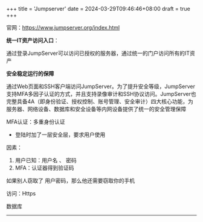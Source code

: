 +++
title = 'Jumpserver'
date = 2024-03-29T09:46:46+08:00
draft = true
+++

官网：https://www.jumpserver.org/index.html

**统一IT资产访问入口**：

通过登录JumpServer可以访问已授权的服务器，通过统一的门户访问所有的IT资产



**安全稳定运行的保障**

​		通过Web页面和SSH客户端访问JumpServer。为了提升安全等级，JumpServer支持MFA多因子认证的方式，并且支持录像审计和SSH协议访问。JumpServer也完整具备4A（即身份验证、授权控制、账号管理、安全审计）四大核心功能，为服务器、网络设备、数据库和安全设备等内网设备提供了统一的安全管理保障



MFA认证：多重身份认证

+ 登陆时加了一层安全层，要求用户使用

因素：

1. 用户已知：用户名 、 密码
2. MFA：认证器得到验证码

如果别人窃取了 用户密码，那么他还需要窃取你的手机





访问：Https









数据库

---

